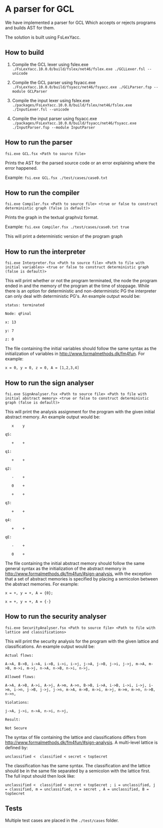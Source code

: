 #  A parser for GCL
We have implemented a parser for GCL Which accepts or rejects programs and builds AST for them. 

The solution is built using FsLexYacc.

## How to build
1. Compile the GCL lexer using fslex.exe
`./FsLexYacc.10.0.0/build/fslex/net46/fslex.exe ./GCLLexer.fsl --unicode`

2. Compile the GCL parser using fsyacc.exe
`./FsLexYacc.10.0.0/build/fsyacc/net46/fsyacc.exe ./GCLParser.fsp --module GCLParser`

3. Compile the input lexer using fslex.exe
`./packages/FsLexYacc.10.0.0/build/fslex/net46/fslex.exe ./InputLexer.fsl --unicode`

4. Compile the input parser using fsyacc.exe
`./packages/FsLexYacc.10.0.0/build/fsyacc/net46/fsyacc.exe ./InputParser.fsp --module InputParser`


## How to run the parser
`fsi.exe GCL.fsx <Path to source file>` 

Prints the AST for the parsed source code or an error explaining where the error happened.

Example:
`fsi.exe GCL.fsx ./test/cases/case0.txt` 

## How to run the compiler
`fsi.exe Compiler.fsx <Path to source file> <true or false to construct deterministic graph (false is default)>` 

Prints the graph in the textual graphviz format.

Example:
`fsi.exe Compiler.fsx ./test/cases/case0.txt true`

This will print a deterministic version of the program graph

## How to run the interpreter
`fsi.exe Interpreter.fsx <Path to source file> <Path to file with initial variables> <true or false to construct deterministic graph (false is default)>`

This will print whether or not the program terminated, the node the program ended in and the memory of the program at the time of stoppage. While there is an option for deterministic and non-deterministic PG the interpreter can only deal with deterministic PG's. An example output would be:

`status: terminated`

`Node: qFinal`

`x: 13`

`y: 7`

`z: 0`

The file containing the initial variables should follow the same syntax as the initialization of variables in http://www.formalmethods.dk/fm4fun. For example:

`x = 0, y = 0, z = 0, A = [1,2,3,4]`

## How to run the sign analyser
`fsi.exe SignAnalyser.fsx <Path to source file> <Path to file with initial abstract memory> <true or false to construct deterministic graph (false is default)>`

This will print the analysis assignment for the program with the given initial abstract memory. An example output would be:

       x    y

`qS:`

       +    +
   
`q1:`

       +    +
    
`q2:`

       -    +
    
       0    +
    
       +    +
    
`q3:`

       +    +
    
`q4:`

       +    +
    
`qE:`

       -    +
    
       0    +


The file containing the initial abstract memory should follow the same general syntax as the initialization of the abstract memory in http://www.formalmethods.dk/fm4fun/#sign-analysis, with the exception that a set of abstract memories is specified by placing a semicolon between the abstract memories. For example:

`x = +, y = +, A = {0};`

`x = +, y = +, A = {-}`

## How to run the security analyser
`fsi.exe SecurityAnalyser.fsx <Path to source file> <Path to file with lattice and classifications>`

This will print the security analysis for the program with the given lattice and classifications. An example output would be:

`Actual flows:`

`A->A, B->B, i->A, i->B, i->i, i->j, j->A, j->B, j->i, j->j, m->A, m->B, m->i, m->j, n->A, n->B, n->i, n->j,`

`Allowed flows:`

`A->A, A->B, A->i, A->j, A->m, A->n, B->B, i->A, i->B, i->i, i->j, i->m, i->n, j->B, j->j, j->n, m->A, m->B, m->i, m->j, m->m, m->n, n->B, n->n,`

`Violations:`

`j->A, j->i, n->A, n->i, n->j,`

`Result:`

`Not Secure`

The syntax of file containing the lattice and classifications differs from http://www.formalmethods.dk/fm4fun/#sign-analysis. A multi-level lattice is defined by:

`unclassified <  classified < secret < topSecret`

The classification has the same syntax. The classification and the lattice should be in the same file separated by a semicolon with the lattice first. The full input should then look like:

`unclassified <  classified < secret < topSecret ; i = unclassified, j = classified, m = unclassified, n = secret , A = unclassified, B = topSecret`

## Tests
Multiple test cases are placed in the `./test/cases` folder.


